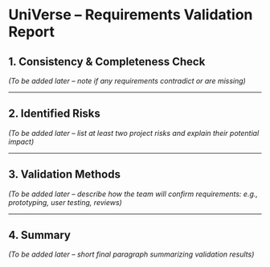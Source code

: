 # UniVerse – Requirements Validation Report

## 1. Consistency & Completeness Check
*(To be added later – note if any requirements contradict or are missing)*

---

## 2. Identified Risks
*(To be added later – list at least two project risks and explain their potential impact)*

---

## 3. Validation Methods
*(To be added later – describe how the team will confirm requirements: e.g., prototyping, user testing, reviews)*

---

## 4. Summary
*(To be added later – short final paragraph summarizing validation results)*

